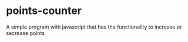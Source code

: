 # points-counter
 A simple program with javascript that has the functionality to increase or secrease points

